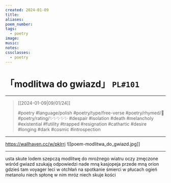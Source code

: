 ```yaml
---
created: 2024-01-09
title:
aliases:
poem_number:
tags:
  - poetry
image:
music:
notes:
cssclasses:
  - poetry
---
```

# 「modlitwa do gwiazd」 `PL#101`

---

> [[2024-01-09|09/01/24]]
> 
> #poetry 
> #language/polish
> #poetry/type/free-verse 
> #poetry/rhymed/🔴 
> #poetry/rating/✨✨✨✨✨ 
> #despair #isolation #death #melancholy #existential #futility #trapped #resignation #cathartic #desire #longing #dark #cosmic #introspection 

---

https://wallhaven.cc/w/pklrrj
![[poem-modlitwa_do_gwiazd.jpg]]

---

usta skute lodem
szepczą modlitwę
do mrożnego wiatru
oczy zmęczone
wśród gwiazd
szukają odpowiedzi
nade mną kasjopeja
przede mną orion
gdzieś tam voyager leci
w otchłań
na spotkanie śmierci
w płucach ogień metanolu
niech spłonę w nim
mróz niech skuje kości